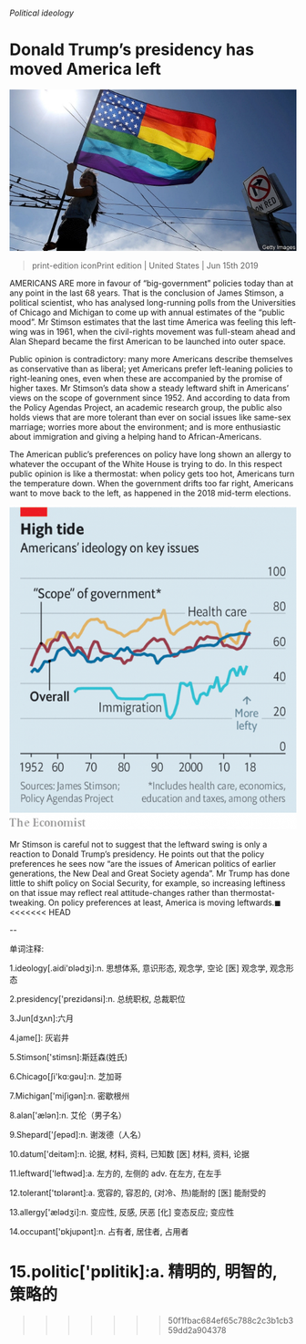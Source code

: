 ###### Political ideology

# Donald Trump’s presidency has moved America left 

![image](images/20190615_usp505.jpg) 

> print-edition iconPrint edition | United States | Jun 15th 2019 

AMERICANS ARE more in favour of “big-government” policies today than at any point in the last 68 years. That is the conclusion of James Stimson, a political scientist, who has analysed long-running polls from the Universities of Chicago and Michigan to come up with annual estimates of the “public mood”. Mr Stimson estimates that the last time America was feeling this left-wing was in 1961, when the civil-rights movement was full-steam ahead and Alan Shepard became the first American to be launched into outer space. 

Public opinion is contradictory: many more Americans describe themselves as conservative than as liberal; yet Americans prefer left-leaning policies to right-leaning ones, even when these are accompanied by the promise of higher taxes. Mr Stimson’s data show a steady leftward shift in Americans’ views on the scope of government since 1952. And according to data from the Policy Agendas Project, an academic research group, the public also holds views that are more tolerant than ever on social issues like same-sex marriage; worries more about the environment; and is more enthusiastic about immigration and giving a helping hand to African-Americans. 

The American public’s preferences on policy have long shown an allergy to whatever the occupant of the White House is trying to do. In this respect public opinion is like a thermostat: when policy gets too hot, Americans turn the temperature down. When the government drifts too far right, Americans want to move back to the left, as happened in the 2018 mid-term elections. 

![image](images/20190615_USC914.png) 

Mr Stimson is careful not to suggest that the leftward swing is only a reaction to Donald Trump’s presidency. He points out that the policy preferences he sees now “are the issues of American politics of earlier generations, the New Deal and Great Society agenda”. Mr Trump has done little to shift policy on Social Security, for example, so increasing leftiness on that issue may reflect real attitude-changes rather than thermostat-tweaking. On policy preferences at least, America is moving leftwards.◼ 
<<<<<<< HEAD

-- 

 单词注释:

1.ideology[.aidi'ɒlәdʒi]:n. 思想体系, 意识形态, 观念学, 空论 [医] 观念学, 观念形态 

2.presidency['prezidәnsi]:n. 总统职权, 总裁职位 

3.Jun[dʒʌn]:六月 

4.jame[]: 灰岩井 

5.Stimson['stimsn]:斯廷森(姓氏) 

6.Chicago[ʃi'kɑ:gәu]:n. 芝加哥 

7.Michigan['miʃigәn]:n. 密歇根州 

8.alan['ælәn]:n. 艾伦（男子名） 

9.Shepard['ʃepəd]:n. 谢泼德（人名） 

10.datum['deitәm]:n. 论据, 材料, 资料, 已知数 [医] 材料, 资料, 论据 

11.leftward['leftwәd]:a. 左方的, 左侧的 adv. 在左方, 在左手 

12.tolerant['tɒlәrәnt]:a. 宽容的, 容忍的, (对冷、热)能耐的 [医] 能耐受的 

13.allergy['ælәdʒi]:n. 变应性, 反感, 厌恶 [化] 变态反应; 变应性 

14.occupant['ɒkjupәnt]:n. 占有者, 居住者, 占用者 

15.politic['pɒlitik]:a. 精明的, 明智的, 策略的 
=======
>>>>>>> 50f1fbac684ef65c788c2c3b1cb359dd2a904378

